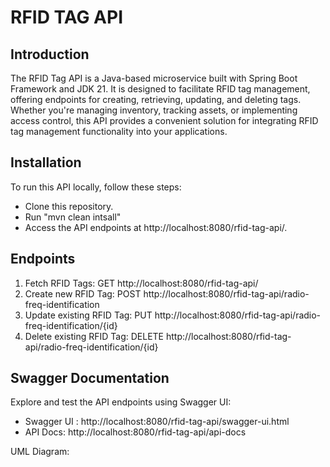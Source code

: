 # RFID TAG API

## Introduction

The RFID Tag API is a Java-based microservice built with Spring Boot Framework and JDK 21. It is designed to facilitate
RFID tag management, offering endpoints for creating, retrieving, updating, and deleting tags. Whether you're managing
inventory, tracking assets, or implementing access control, this API provides a convenient solution for integrating RFID
tag management functionality into your applications.

## Installation

To run this API locally, follow these steps:

* Clone this repository.
* Run "mvn clean intsall"
* Access the API endpoints at http://localhost:8080/rfid-tag-api/.

## Endpoints

1. Fetch RFID Tags: GET http://localhost:8080/rfid-tag-api/
2. Create new RFID Tag: POST http://localhost:8080/rfid-tag-api/radio-freq-identification
3. Update existing RFID Tag: PUT http://localhost:8080/rfid-tag-api/radio-freq-identification/{id}
4. Delete existing RFID Tag: DELETE http://localhost:8080/rfid-tag-api/radio-freq-identification/{id}

## Swagger Documentation

Explore and test the API endpoints using Swagger UI:

* Swagger UI : http://localhost:8080/rfid-tag-api/swagger-ui.html
* API Docs: http://localhost:8080/rfid-tag-api/api-docs

UML Diagram:


